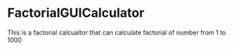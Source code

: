 FactorialGUICalculator
======================
This is a factorial calcualtor that can calculate factorial of number from 1 to 1000
